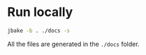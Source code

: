 # Run locally

```bash
jbake -b . ./docs -s
```

All the files are generated in the `./docs` folder.

